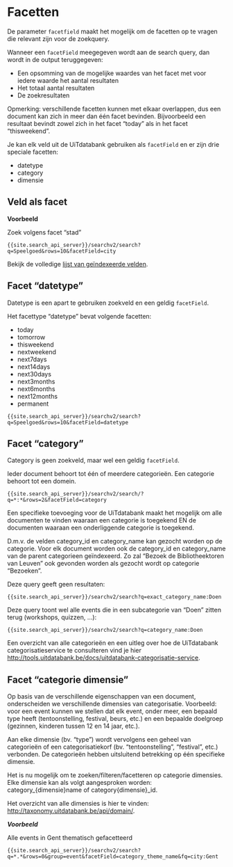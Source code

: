 ---
---

# Facetten

De parameter ```facetfield``` maakt het mogelijk om de facetten op te vragen die relevant zijn voor de zoekquery.

Wanneer een ```facetField``` meegegeven wordt aan de search query, dan wordt in de output teruggegeven:

* Een opsomming van de mogelijke waardes van het facet met voor iedere waarde het aantal resultaten
* Het totaal aantal resultaten
* De zoekresultaten

Opmerking: verschillende facetten kunnen met elkaar overlappen, dus een document kan zich in meer dan één facet bevinden. Bijvoorbeeld een resultaat bevindt zowel zich in het facet “today” als in het facet “thisweekend”.

Je kan elk veld uit de UiTdatabank gebruiken als ```facetField``` en er zijn drie speciale facetten:

- datetype
- category
- dimensie

## Veld als facet

**Voorbeeld**

Zoek volgens facet “stad”

```
{{site.search_api_server}}/searchv2/search?q=Speelgoed&rows=10&facetField=city
```

Bekijk de volledige [lijst van geïndexeerde velden](../referentiegids).

## Facet “datetype”

Datetype is een apart te gebruiken zoekveld en een geldig ```facetField```.

Het facettype “datetype” bevat volgende facetten:
- today
- tomorrow
- thisweekend
- nextweekend
- next7days
- next14days
- next30days
- next3months
- next6months
- next12months
- permanent

```
{{site.search_api_server}}/searchv2/search?q=Speelgoed&rows=10&facetField=datetype
```


## Facet “category”

Category is geen zoekveld, maar wel een geldig ```facetField```.

Ieder document behoort tot één of meerdere categorieën. Een categorie behoort tot een domein.

```
{{site.search_api_server}}/searchv2/search/?q=*:*&rows=2&facetField=category
```

Een specifieke toevoeging voor de UiTdatabank maakt het mogelijk om alle documenten te vinden waaraan een categorie is toegekend EN de documenten waaraan een onderliggende categorie is toegekend.

D.m.v. de velden category_id en category_name kan gezocht worden op de categorie. Voor elk document worden ook de category_id en category_name van de parent categorieen geïndexeerd. Zo zal “Bezoek de Bibliotheektoren van Leuven” ook gevonden worden als gezocht wordt op categorie “Bezoeken”.

Deze query geeft geen resultaten:

```
{{site.search_api_server}}/searchv2/search?q=exact_category_name:Doen
```

Deze query toont wel alle events die in een subcategorie van “Doen” zitten terug (workshops, quizzen, …):

```
{{site.search_api_server}}/searchv2/search?q=category_name:Doen
```

Een overzicht van alle categorieën en een uitleg over hoe de UiTdatabank categorisatieservice te consulteren vind je hier http://tools.uitdatabank.be/docs/uitdatabank-categorisatie-service.

## Facet “categorie dimensie”

Op basis van de verschillende eigenschappen van een document, onderscheiden we verschillende dimensies van categorisatie. Voorbeeld: voor een event kunnen we stellen dat elk event, onder meer, een bepaald type heeft (tentoonstelling, festival, beurs, etc.) en een bepaalde doelgroep (gezinnen, kinderen tussen 12 en 14 jaar, etc.).

Aan elke dimensie (bv. “type”) wordt vervolgens een geheel van categorieën of een categorisatiekorf (bv. “tentoonstelling”, “festival”, etc.) verbonden. De categorieën hebben uitsluitend betrekking op één specifieke dimensie.

Het is nu mogelijk om te zoeken/filteren/facetteren op categorie dimensies. Elke dimensie kan als volgt aangesproken worden: category_{dimensie}name of category{dimensie}_id.

Het overzicht van alle dimensies is hier te vinden: http://taxonomy.uitdatabank.be/api/domain/.

***Voorbeeld***

Alle events in Gent thematisch gefacetteerd

```
{{site.search_api_server}}/searchv2/search?q=*.*&rows=0&group=event&facetField=category_theme_name&fq=city:Gent
```
